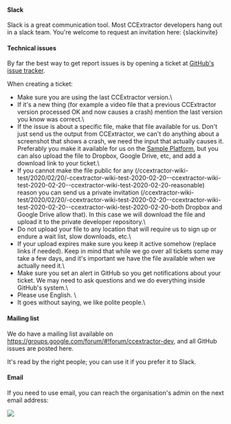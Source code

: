 
#### Slack

Slack is a great communication tool. Most CCExtractor developers hang out in a slack team. You're welcome to request an invitation here: {slackinvite}

#### Technical issues

By far the best way to get report issues is by opening a ticket at [GitHub's issue tracker](https://github.com/CCExtractor/ccextractor/issues).

When creating a ticket:

- Make sure you are using the last CCExtractor version.\\ 
- If it's a new thing (for example a video file that a previous CCExtractor version processed OK and now causes a crash) mention the last version you know was correct.\\ 
- If the issue is about a specific file, make that file available for us. Don't just send us the output from CCExtractor, we can't do anything about a screenshot that shows a crash, we need the input that actually causes it. Preferably you make it available for us on the [ Sample Platform](https://sampleplatform.ccextractor.org ), but you can also upload the file to Dropbox, Google Drive, etc, and add a download link to your ticket.\\ 
- If you cannot make the file public for any (/ccextractor-wiki-test/2020/02/20/-ccextractor-wiki-test-2020-02-20--ccextractor-wiki-test-2020-02-20--ccextractor-wiki-test-2020-02-20-reasonable) reason you can send us a private invitation (/ccextractor-wiki-test/2020/02/20/-ccextractor-wiki-test-2020-02-20--ccextractor-wiki-test-2020-02-20--ccextractor-wiki-test-2020-02-20-both Dropbox and Google Drive allow that). In this case we will download the file and upload it to the private developer repository.\\ 
- Do not upload your file to any location that will require us to sign up or endure a wait list, slow downloads, etc.\\ 
- If your upload expires make sure you keep it active somehow (replace links if needed). Keep in mind that while we go over all tickets some may take a few days, and it's important we have the file available when we actually need it.\\ 
- Make sure you set an alert in GitHub so you get notifications about your ticket. We may need to ask questions and we do everything inside GitHub's system.\\ 
- Please use English. \\ 
- It goes without saying, we like polite people.\\ 

#### Mailing list

We do have a mailing list available on https://groups.google.com/forum/#!forum/ccextractor-dev, and all GitHub issues are posted here.

It's read by the right people; you can use it if you prefer it to Slack.

#### Email

If you need to use email, you can reach the organisation's admin on the next email address:

![](https://ccextractor.org/_media/:public:general:carlos_email.png|)








